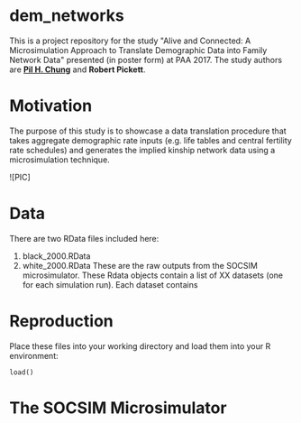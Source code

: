 # dem_networks
This is a project repository for the study "Alive and Connected: A Microsimulation Approach to Translate Demographic Data into Family Network Data" presented (in poster form) at PAA 2017. The study authors are [__Pil H. Chung__](http://www.paulchung.org) and __Robert Pickett__.

# Motivation
The purpose of this study is to showcase a data translation procedure that takes aggregate demographic rate inputs (e.g. life tables and central fertility rate schedules) and generates the implied kinship network data using a microsimulation technique.

![PIC]

# Data
There are two RData files included here:
1. black_2000.RData
2. white_2000.RData
These are the raw outputs from the SOCSIM microsimulator. These Rdata objects contain a list of XX datasets (one for each simulation run). Each dataset contains 

# Reproduction

Place these files into your working directory and load them into your R environment:

~~~
load()
~~~

# The SOCSIM Microsimulator

